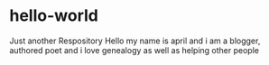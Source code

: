 # hello-world
Just another Respository
Hello my name is april and i am a blogger, authored poet and i love genealogy as well as helping other people
